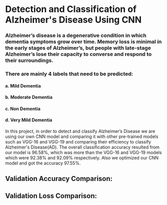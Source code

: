 # Detection and Classification of Alzheimer's Disease Using CNN

### Alzheimer’s disease is a degenerative condition in which dementia symptoms grow over time. Memory loss is minimal in the early stages of Alzheimer’s, but people with late-stage Alzheimer’s lose their capacity to converse and respond to their surroundings.

### There are mainly 4 labels that need to be predicted:
#### a. Mild Dementia
#### b. Moderate Dementia
#### c. Non Dementia
#### d. Very Mild Dementia

In this project, in order to detect and classify Alzheimer’s Disease we are using our own CNN model and comparing it with other pre-trained models such as VGG-16 and VGG-19 and comparing their efficiency to classify Alzheimer's Disease(AD).
The overall classification accuracy resulted from our model is 96.58%, which was more than the VGG-16 and VGG-19 models which were 92.38% and 92.09% respectively. Also we optimized our CNN model and got the accuracy 97.55%.

## Validation Accuracy Comparison:


## Validation Loss Comparison:
